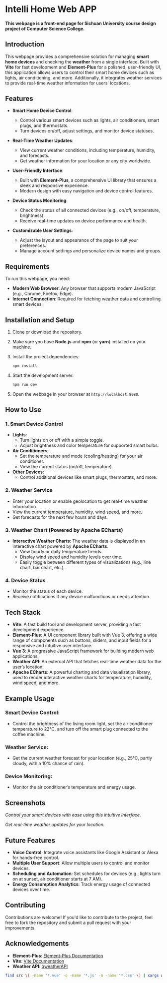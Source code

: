 # Intelli Home Web APP

#### This webpage is a front-end page for Sichuan University course design project of Computer Science College. 

## Introduction

This webpage provides a comprehensive solution for managing **smart home devices** and checking the **weather** from a single interface. Built with **Vite** for fast development and **Element-Plus** for a polished, user-friendly UI, this application allows users to control their smart home devices such as lights, air conditioning, and more. Additionally, it integrates weather services to provide real-time weather information for users' locations.

## Features

- **Smart Home Device Control**:
    - Control various smart devices such as lights, air conditioners, smart plugs, and thermostats.
    - Turn devices on/off, adjust settings, and monitor device statuses.

- **Real-Time Weather Updates**:
    - View current weather conditions, including temperature, humidity, and forecasts.
    - Get weather information for your location or any city worldwide.

- **User-Friendly Interface**:
    - Built with **Element-Plus**, a comprehensive UI library that ensures a sleek and responsive experience.
    - Modern design with easy navigation and device control features.

- **Device Status Monitoring**:
    - Check the status of all connected devices (e.g., on/off, temperature, brightness).
    - Receive real-time updates on device performance and health.

- **Customizable User Settings**:
    - Adjust the layout and appearance of the page to suit your preferences.
    - Manage account settings and personalize device names and groups.

## Requirements

To run this webpage, you need:
- **Modern Web Browser**: Any browser that supports modern JavaScript (e.g., Chrome, Firefox, Edge).
- **Internet Connection**: Required for fetching weather data and controlling smart devices.

## Installation and Setup

1. Clone or download the repository.
2. Make sure you have **Node.js** and **npm** (or **yarn**) installed on your machine.
3. Install the project dependencies:

    ```bash
    npm install
    ```

4. Start the development server:

    ```bash
    npm run dev
    ```

5. Open the webpage in your browser at `http://localhost:8080`.

## How to Use

### 1. Smart Device Control
- **Lights**:
    - Turn lights on or off with a simple toggle.
    - Adjust brightness and color temperature for supported smart bulbs.
- **Air Conditioners**:
    - Set the temperature and mode (cooling/heating) for your air conditioner.
    - View the current status (on/off, temperature).
- **Other Devices**:
    - Control additional devices like smart plugs, thermostats, and more.

### 2. Weather Service
- Enter your location or enable geolocation to get real-time weather information.
- View the current temperature, humidity, wind speed, and more.
- Get forecasts for the next few hours and days.

### 3. Weather Chart (Powered by Apache ECharts)
- **Interactive Weather Charts**: The weather data is displayed in an interactive chart powered by **Apache ECharts**.
    - View hourly or daily temperature trends.
    - Display wind speed and humidity levels over time.
    - Easily toggle between different types of visualizations (e.g., line chart, bar chart, etc.).

### 4. Device Status
- Monitor the status of each device.
- Receive notifications if any device malfunctions or needs attention.

## Tech Stack

- **Vite**: A fast build tool and development server, providing a fast development experience.
- **Element-Plus**: A UI component library built with Vue 3, offering a wide range of components such as buttons, sliders, and input fields for a responsive and intuitive user interface.
- **Vue 3**: A progressive JavaScript framework for building modern web applications.
- **Weather API**: An external API that fetches real-time weather data for the user’s location.
- **Apache ECharts**: A powerful charting and data visualization library, used to render interactive weather charts for temperature, humidity, wind speed, and more.

## Example Usage

### Smart Device Control:
- Control the brightness of the living room light, set the air conditioner temperature to 22°C, and turn off the smart plug connected to the coffee machine.

### Weather Service:
- Get the current weather forecast for your location (e.g., 25°C, partly cloudy, with a 10% chance of rain).

### Device Monitoring:
- Monitor the air conditioner’s temperature and energy usage.

## Screenshots

[//]: # (![Device Control Interface]&#40;images/device-control.png&#41;)
*Control your smart devices with ease using this intuitive interface.*

[//]: # (![Weather Display]&#40;images/weather-display.png&#41;)
*Get real-time weather updates for your location.*

## Future Features

- **Voice Control**: Integrate voice assistants like Google Assistant or Alexa for hands-free control.
- **Multiple User Support**: Allow multiple users to control and monitor devices.
- **Scheduling and Automation**: Set schedules for devices (e.g., lights turn on at sunset, air conditioner starts at 7 AM).
- **Energy Consumption Analytics**: Track energy usage of connected devices over time.

## Contributing

Contributions are welcome! If you'd like to contribute to the project, feel free to fork the repository and submit a pull request with your improvements.

## Acknowledgements

- **Element-Plus**: [Element-Plus Documentation](https://element-plus.org/)
- **Vite**: [Vite Documentation](https://v3.vitejs.dev/)
- **Weather API**: [qweatherAPI](https://dev.qweather.com)
```bash
find src \( -name '*.vue' -o -name '*.js' -o -name '*.css' \) | xargs wc -l
